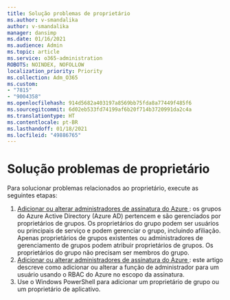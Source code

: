 ```yaml
---
title: Solução problemas de proprietário
ms.author: v-smandalika
author: v-smandalika
manager: dansimp
ms.date: 01/16/2021
ms.audience: Admin
ms.topic: article
ms.service: o365-administration
ROBOTS: NOINDEX, NOFOLLOW
localization_priority: Priority
ms.collection: Adm_O365
ms.custom:
- "7815"
- "9004358"
ms.openlocfilehash: 914d5682a403197a8569bb75fda8a77449f485f6
ms.sourcegitcommit: 6d02eb533fd74199af6b20f714b3720991da2c4a
ms.translationtype: HT
ms.contentlocale: pt-BR
ms.lasthandoff: 01/18/2021
ms.locfileid: "49886765"
---
```

# <a name="troubleshoot-owner-issues"></a>Solução problemas de proprietário

Para solucionar problemas relacionados ao proprietário, execute as seguintes etapas:

1. [ Adicionar ou alterar administradores de assinatura do Azure ](https://docs.microsoft.com/azure/active-directory/fundamentals/active-directory-accessmanagement-managing-group-owners): os grupos do Azure Active Directory (Azure AD) pertencem e são gerenciados por proprietários de grupos. Os proprietários do grupo podem ser usuários ou principais de serviço e podem gerenciar o grupo, incluindo afiliação. Apenas proprietários de grupos existentes ou administradores de gerenciamento de grupos podem atribuir proprietários de grupos. Os proprietários do grupo não precisam ser membros do grupo.
2. [Adicionar ou alterar administradores de assinatura do Azure ](https://docs.microsoft.com/azure/cost-management-billing/manage/add-change-subscription-administrator): este artigo descreve como adicionar ou alterar a função de administrador para um usuário usando o RBAC do Azure no escopo da assinatura.
3. Use o Windows PowerShell para adicionar um proprietário de grupo ou um proprietário de aplicativo.
